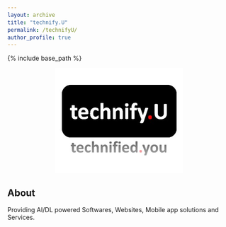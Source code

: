 ```yaml
---
layout: archive
title: "technify.U"
permalink: /technifyU/
author_profile: true
---
```


{% include base_path %}


<center><img src = '/images/technifyU/tu.png'></center>

## About 

Providing AI/DL powered Softwares, Websites, Mobile app solutions and Services.
